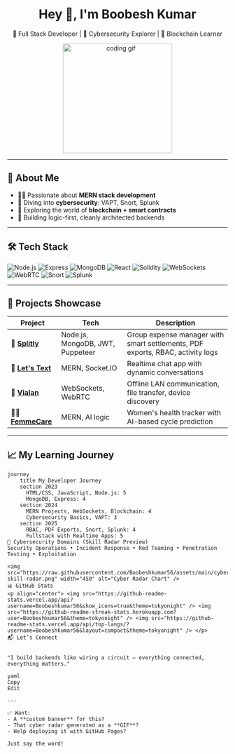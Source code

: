 <h1 align="center">Hey 👋, I'm Boobesh Kumar</h1>
<p align="center">
  🚀 Full Stack Developer | 🔐 Cybersecurity Explorer | 🔗 Blockchain Learner  
</p>

<p align="center">
  <img src="https://media.giphy.com/media/qgQUggAC3Pfv687qPC/giphy.gif" width="250" alt="coding gif"/>
</p>

---

## 🧠 About Me

- 👨‍💻 Passionate about **MERN stack development**
- 🔐 Diving into **cybersecurity**: VAPT, Snort, Splunk
- 🔗 Exploring the world of **blockchain + smart contracts**
- 🎯 Building logic-first, cleanly architected backends

---

## 🛠️ Tech Stack

![Node.js](https://img.shields.io/badge/-Node.js-339933?logo=node.js&style=flat)
![Express](https://img.shields.io/badge/-Express-black?logo=express&style=flat)
![MongoDB](https://img.shields.io/badge/-MongoDB-47A248?logo=mongodb&style=flat)
![React](https://img.shields.io/badge/-React-61DAFB?logo=react&style=flat)
![Solidity](https://img.shields.io/badge/-Solidity-363636?logo=solidity&style=flat)
![WebSockets](https://img.shields.io/badge/-WebSockets-black?logo=socket.io&style=flat)
![WebRTC](https://img.shields.io/badge/-WebRTC-333333?style=flat)
![Snort](https://img.shields.io/badge/-Snort-F8981D?style=flat)
![Splunk](https://img.shields.io/badge/-Splunk-000000?style=flat)

---

## 🚀 Projects Showcase

| Project | Tech | Description |
|--------|------|-------------|
| 🔷 [**Splitly**](https://github.com/Boobeshkumar56/Splitly) | Node.js, MongoDB, JWT, Puppeteer | Group expense manager with smart settlements, PDF exports, RBAC, activity logs |
| 💬 [**Let's Text**](https://github.com/Boobeshkumar56/Letstext) | MERN, Socket.IO | Realtime chat app with dynamic conversations |
| 📡 [**Vialan**](https://github.com/Boobeshkumar56/Vialan) | WebSockets, WebRTC | Offline LAN communication, file transfer, device discovery |
| 👩‍⚕️ [**FemmeCare**](https://github.com/Boobeshkumar56/Block-busters) | MERN, AI logic | Women's health tracker with AI-based cycle prediction |

---

## 📈 My Learning Journey

```mermaid
journey
    title My Developer Journey
    section 2023
      HTML/CSS, JavaScript, Node.js: 5
      MongoDB, Express: 4
    section 2024
      MERN Projects, WebSockets, Blockchain: 4
      Cybersecurity Basics, VAPT: 3
    section 2025
      RBAC, PDF Exports, Snort, Splunk: 4
      Fullstack with Realtime Apps: 5
🔐 Cybersecurity Domains (Skill Radar Preview)
Security Operations • Incident Response • Red Teaming • Penetration Testing • Exploitation

<img src="https://raw.githubusercontent.com/Boobeshkumar56/assets/main/cyber-skill-radar.png" width="450" alt="Cyber Radar Chart" />
📊 GitHub Stats
<p align="center"> <img src="https://github-readme-stats.vercel.app/api?username=Boobeshkumar56&show_icons=true&theme=tokyonight" /> <img src="https://github-readme-streak-stats.herokuapp.com?user=Boobeshkumar56&theme=tokyonight" /> <img src="https://github-readme-stats.vercel.app/api/top-langs/?username=Boobeshkumar56&layout=compact&theme=tokyonight" /> </p>
📬 Let’s Connect


"I build backends like wiring a circuit — everything connected, everything matters."

yaml
Copy
Edit

---

✅ Want:
- A **custom banner** for this?
- That cyber radar generated as a **GIF**?
- Help deploying it with GitHub Pages?

Just say the word!
